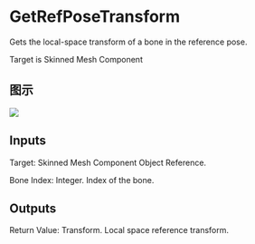 # GetRefPoseTransform

Gets the local-space transform of a bone in the reference pose.

Target is Skinned Mesh Component

## 图示

![]($-20221218-18264972.png)

## Inputs

Target: Skinned Mesh Component Object Reference.

Bone Index: Integer. Index of the bone.  

## Outputs

Return Value: Transform. Local space reference transform.

